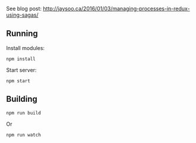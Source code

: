 See blog post: http://jaysoo.ca/2016/01/03/managing-processes-in-redux-using-sagas/

## Running

Install modules:

```
npm install
```

Start server:

```
npm start
```

## Building

```
npm run build
```

Or

```
npm run watch
```
